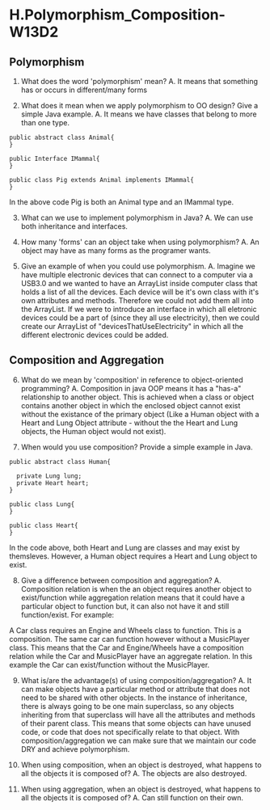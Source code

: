 # H.Polymorphism_Composition-W13D2

## Polymorphism


1. What does the word 'polymorphism' mean?
A. It means that something has or occurs in different/many forms

2. What does it mean when we apply polymorphism to OO design? Give a simple Java example.
A. It means we have classes that belong to more than one type.

```
public abstract class Animal{
}
```

```
public Interface IMammal{
}
```

```
public class Pig extends Animal implements IMammal{
}
```

In the above code Pig is both an Animal type and an IMammal type.



3. What can we use to implement polymorphism in Java?
A. We can use both inheritance and interfaces.

4. How many 'forms' can an object take when using polymorphism?
A. An object may have as many forms as the programer wants.

5. Give an example of when you could use polymorphism.
A. Imagine we have multiple electronic devices that can connect to a computer via a USB3.0 and we wanted to have an ArrayList inside computer class that holds a list of all the devices. Each device will be it's own class with it's own attributes and methods. Therefore we could not add them all into the ArrayList. If we were to introduce an interface in which all eletronic devices could be a part of (since they all use electricity), then we could create our ArrayList of  "devicesThatUseElectricity" in which all the different electronic devices could be added.

## Composition and Aggregation

6. What do we mean by 'composition' in reference to object-oriented programming?
A. Composition in java OOP means it has a "has-a" relationship to another object. This is achieved when a class or object contains another object in which the enclosed object cannot exist without the existance of the primary object (Like a Human object with a Heart and Lung Object attribute - without the  the Heart and Lung objects, the Human object would not exist).

7. When would you use composition? Provide a simple example in Java.

```
public abstract class Human{

  private Lung lung;
  private Heart heart;
}
```

```
public class Lung{
}
```

```
public class Heart{
}
```

In the code above, both Heart and Lung are classes and may exist by themsleves. However, a Human object requires a Heart and Lung object to exist.


8. Give a difference between composition and aggregation?
A. Composition relation is when the an object requires another object to exist/function while aggregation relation means that it could have a particular object to function but, it can also not have it and still function/exist. For example:

A Car class requires an Engine and Wheels class to function. This is a composition. The same car can function however without a MusicPlayer class. This means that the Car and Engine/Wheels have a composition relation while the Car and MusicPlayer have an aggregate relation. In this example the Car can exist/function without the MusicPlayer.

9. What is/are the advantage(s) of using composition/aggregation?
A. It can make objects have a particular method or attribute that does not need to be shared with other objects. In the instance of inheritance, there is always going to be one main superclass, so any objects inheriting from that superclass will have all the attributes and methods of their parent class. This means that some objects can have unused code, or code that does not specifically relate to that object. With composition/aggregation we can make sure that we maintain our code DRY and achieve polymorphism.

10. When using composition, when an object is destroyed, what happens to all the objects it is composed of?
A. The objects are also destroyed.

11. When using aggregation, when an object is destroyed, what happens to all the objects it is composed of?
A. Can still function on their own.
